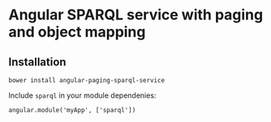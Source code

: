 # Angular SPARQL service with paging and object mapping

## Installation

`bower install angular-paging-sparql-service`

Include `sparql` in your module dependenies:

```
angular.module('myApp', ['sparql'])
```
